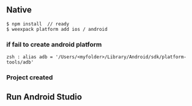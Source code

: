 ## Native

```
$ npm install  // ready
$ weexpack platform add ios / android
```
### if fail to create android platform
```
zsh : alias adb = '/Users/<myfolder>/Library/Android/sdk/platform-tools/adb'
```

### Project created

## Run Android Studio

